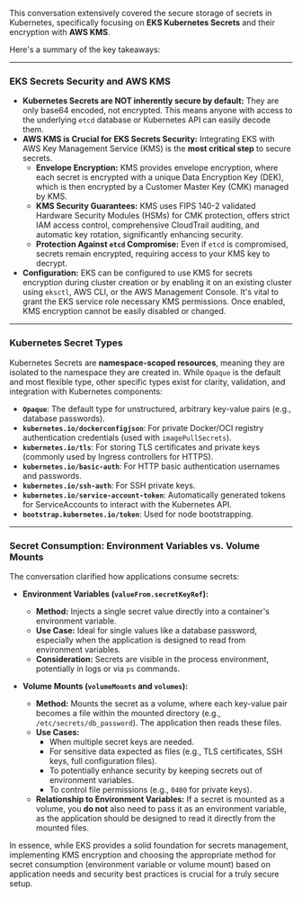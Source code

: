 This conversation extensively covered the secure storage of secrets in Kubernetes, specifically focusing on **EKS Kubernetes Secrets** and their encryption with **AWS KMS**.

Here's a summary of the key takeaways:

---

### EKS Secrets Security and AWS KMS

* **Kubernetes Secrets are NOT inherently secure by default:** They are only base64 encoded, not encrypted. This means anyone with access to the underlying `etcd` database or Kubernetes API can easily decode them.
* **AWS KMS is Crucial for EKS Secrets Security:** Integrating EKS with AWS Key Management Service (KMS) is the **most critical step** to secure secrets.
    * **Envelope Encryption:** KMS provides envelope encryption, where each secret is encrypted with a unique Data Encryption Key (DEK), which is then encrypted by a Customer Master Key (CMK) managed by KMS.
    * **KMS Security Guarantees:** KMS uses FIPS 140-2 validated Hardware Security Modules (HSMs) for CMK protection, offers strict IAM access control, comprehensive CloudTrail auditing, and automatic key rotation, significantly enhancing security.
    * **Protection Against `etcd` Compromise:** Even if `etcd` is compromised, secrets remain encrypted, requiring access to your KMS key to decrypt.
* **Configuration:** EKS can be configured to use KMS for secrets encryption during cluster creation or by enabling it on an existing cluster using `eksctl`, AWS CLI, or the AWS Management Console. It's vital to grant the EKS service role necessary KMS permissions. Once enabled, KMS encryption cannot be easily disabled or changed.

---

### Kubernetes Secret Types

Kubernetes Secrets are **namespace-scoped resources**, meaning they are isolated to the namespace they are created in. While `Opaque` is the default and most flexible type, other specific types exist for clarity, validation, and integration with Kubernetes components:

* **`Opaque`**: The default type for unstructured, arbitrary key-value pairs (e.g., database passwords).
* **`kubernetes.io/dockerconfigjson`**: For private Docker/OCI registry authentication credentials (used with `imagePullSecrets`).
* **`kubernetes.io/tls`**: For storing TLS certificates and private keys (commonly used by Ingress controllers for HTTPS).
* **`kubernetes.io/basic-auth`**: For HTTP basic authentication usernames and passwords.
* **`kubernetes.io/ssh-auth`**: For SSH private keys.
* **`kubernetes.io/service-account-token`**: Automatically generated tokens for ServiceAccounts to interact with the Kubernetes API.
* **`bootstrap.kubernetes.io/token`**: Used for node bootstrapping.

---

### Secret Consumption: Environment Variables vs. Volume Mounts

The conversation clarified how applications consume secrets:

* **Environment Variables (`valueFrom.secretKeyRef`):**
    * **Method:** Injects a single secret value directly into a container's environment variable.
    * **Use Case:** Ideal for single values like a database password, especially when the application is designed to read from environment variables.
    * **Consideration:** Secrets are visible in the process environment, potentially in logs or via `ps` commands.

* **Volume Mounts (`volumeMounts` and `volumes`):**
    * **Method:** Mounts the secret as a volume, where each key-value pair becomes a file within the mounted directory (e.g., `/etc/secrets/db_password`). The application then reads these files.
    * **Use Cases:**
        * When multiple secret keys are needed.
        * For sensitive data expected as files (e.g., TLS certificates, SSH keys, full configuration files).
        * To potentially enhance security by keeping secrets out of environment variables.
        * To control file permissions (e.g., `0400` for private keys).
    * **Relationship to Environment Variables:** If a secret is mounted as a volume, you **do not** also need to pass it as an environment variable, as the application should be designed to read it directly from the mounted files.

In essence, while EKS provides a solid foundation for secrets management, implementing KMS encryption and choosing the appropriate method for secret consumption (environment variable or volume mount) based on application needs and security best practices is crucial for a truly secure setup.
